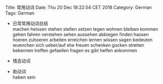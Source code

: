 Title: 常用动词
Date: Thu 20 Dec 18:22:54 CET 2018
Category: German
Tags: German

- 日常常用动词总结  
machen
heissen
stehen
stellen
setzen
legen
wohnen
bleiben
kommen
gehen
fahren
verstehen
sehen
aussehen
abbiegen
finden
hassen
hoeren
zuhoeren
arbeiten
erreichen
lernen
wissen
sagen
bedeuten
wuenchen
sich ueber/auf etw freuen
schenken
gucken
streiten
bekennen
treffen
gefaellen
fragen
es gibt
helfen
ankommen

- 情态动词  

- 助动词  
haben
sein
